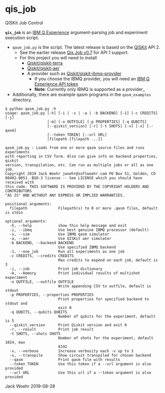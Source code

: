 # qis_job
QISKit Job Control

**`qis_job`** is an [IBM Q Experience](https://quantum-computing.ibm.com) argument-parsing job and experiment
execution script.

* `qasm_job.py` is the script. The latest release is based on the [QISKit](https://github.com/Qiskit) API 2.
  * See the earlier release [Qis Job v0.7](https://github.com/jwoehr/qis_job/releases/tag/v0.7) for API 1 support.
  * For this project you will need to install
    * [Qiskit/qiskit-terra](https://github.com/Qiskit/qiskit-terra)
    * [Qiskit/qiskit-aer](https://github.com/Qiskit/qiskit-aer)
    * A provider such as [Qiskit/qiskit-ibmq-provider](https://github.com/Qiskit/qiskit-ibmq-provider)
      * If you choose the IBMQ provider, you will need an
      [IBM Q Experience API token](https://quantum-computing.ibm.com/account)
      * **Note**: Currently only IBMQ is supported as a provider_      
* Additionally, there are example qasm programs in the `qasm_examples` directory.

```
$ python qasm_job.py -h
usage: qasm_job.py [-h] [-i | -s | -a | -b BACKEND] [-1] [-c CREDITS] [-j]
                   [-m] [-o OUTFILE] [-p PROPERTIES] [-q QUBITS]
                   [--qiskit_version] [-r] [-t SHOTS] [-v] [-x] [--qasm]
                   [--token TOKEN] [--url URL]
                   [filepath [filepath ...]]

qasm_job.py : Loads from one or more qasm source files and runs experiments
with reporting in CSV form. Also can give info on backend properties, qiskit
version, transpilation, etc. Can run as multiple jobs or all as one job.
Copyright 2019 Jack Woehr jwoehr@softwoehr.com PO Box 51, Golden, CO
80402-0051. BSD-3 license -- See LICENSE which you should have received with
this code. THIS SOFTWARE IS PROVIDED BY THE COPYRIGHT HOLDERS AND CONTRIBUTORS
"AS IS" AND WITHOUT ANY EXPRESS OR IMPLIED WARRANTIES.

positional arguments:
  filepath              Filepath(s) to 0 or more .qasm files, default is stdin

optional arguments:
  -h, --help            show this help message and exit
  -i, --ibmq            Use best genuine IBMQ processor (default)
  -s, --sim             Use IBMQ qasm simulator
  -a, --aer             Use QISKit aer simulator
  -b BACKEND, --backend BACKEND
                        Use specified IBMQ backend
  -1, --one_job         Run all experiments as one job
  -c CREDITS, --credits CREDITS
                        Max credits to expend on each job, default is 3
  -j, --job             Print job dictionary
  -m, --memory          Print individual results of multishot experiment
  -o OUTFILE, --outfile OUTFILE
                        Write appending CSV to outfile, default is stdout
  -p PROPERTIES, --properties PROPERTIES
                        Print properties for specified backend to stdout and
                        exit 0
  -q QUBITS, --qubits QUBITS
                        Number of qubits for the experiment, default is 5
  --qiskit_version      Print Qiskit version and exit 0
  -r, --result          Print job result
  -t SHOTS, --shots SHOTS
                        Number of shots for the experiment, default 1024, max
                        8192
  -v, --verbose         Increase verbosity each -v up to 3
  -x, --transpile       Show circuit transpiled for chosen backend
  --qasm                Print qasm file with results
  --token TOKEN         Use this token if a --url argument is also provided
  --url URL             Use this url if a --token argument is also provided

```

Jack Woehr 2019-08-28
